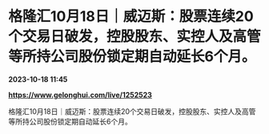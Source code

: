 # 格隆汇10月18日｜威迈斯：股票连续20个交易日破发，控股股东、实控人及高管等所持公司股份锁定期自动延长6个月。

**2023-10-18 11:45**

**https://www.gelonghui.com/live/1252523**

格隆汇10月18日｜威迈斯：股票连续20个交易日破发，控股股东、实控人及高管等所持公司股份锁定期自动延长6个月。